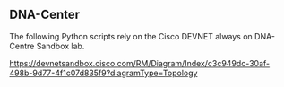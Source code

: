 ## DNA-Center

The following Python scripts rely on the Cisco DEVNET always on DNA-Centre Sandbox lab.

https://devnetsandbox.cisco.com/RM/Diagram/Index/c3c949dc-30af-498b-9d77-4f1c07d835f9?diagramType=Topology
